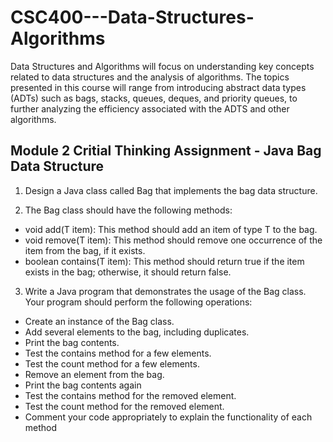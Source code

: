# CSC400---Data-Structures-Algorithms
Data Structures and Algorithms will focus on understanding key concepts related to data structures and the analysis of algorithms. The topics presented in this course will range from introducing abstract data types (ADTs) such as bags, stacks, queues, deques, and priority queues, to further analyzing the efficiency associated with the ADTS and other algorithms.

## Module 2 Critial Thinking Assignment - Java Bag Data Structure
1. Design a Java class called Bag that implements the bag data structure.

2. The Bag class should have the following methods:
  - void add(T item): This method should add an item of type T to the bag.
  - void remove(T item): This method should remove one occurrence of the item from the bag, if it exists.
   - boolean contains(T item): This method should return true if the item exists in the bag; otherwise, it should return false.   

3. Write a Java program that demonstrates the usage of the Bag class. Your program should perform the following operations:
  - Create an instance of the Bag class.
  - Add several elements to the bag, including duplicates.
  - Print the bag contents.
  - Test the contains method for a few elements.
  - Test the count method for a few elements.
  - Remove an element from the bag.
  - Print the bag contents again
  - Test the contains method for the removed element.
  - Test the count method for the removed element.
  - Comment your code appropriately to explain the functionality of each method
